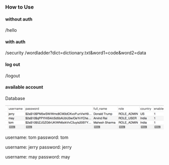 ### How to Use
#### without auth

/hello
#### with auth

/security
/wordladder?dict=dictionary.txt&word1=code&word2=data
#### log out

/logout
#### available account

Database

![db](wordladder_security_db.png)

username: tom
password: tom

username: jerry
password: jerry

username: may
password: may